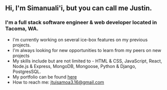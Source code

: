 ## Hi, I'm Simanuali'i, but you can call me Justin. 

### I'm a full stack software engineer & web developer located in Tacoma, WA. 

- I'm currently working on several ice-box features on my previous projects.
- I'm always looking for new opportunities to learn from my peers on new projects
- My skills include but are not limited to - HTML & CSS, JavaScript, React, Node.js & Express, MongoDB, Mongoose, Python & Django, PostgresSQL.
- My portfolio can be found [here](https://simanutui316.github.io/ "Named link title")
- How to reach me: jtuisamoa3.16@gmail.com